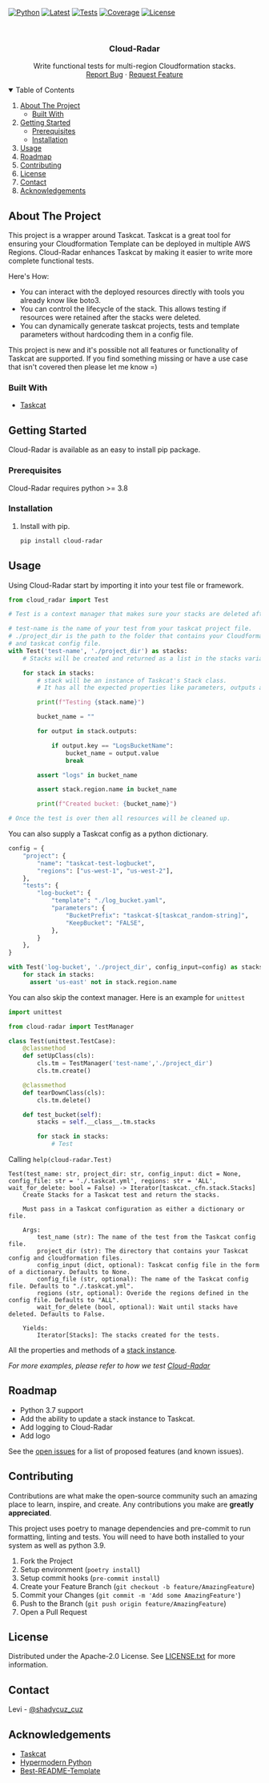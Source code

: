 <!--
*** Thanks for checking out the cloud-radar. If you have a suggestion
*** that would make this better, please fork the repo and create a pull request
*** or simply open an issue with the tag "enhancement".
*** Thanks again! Now go create something AMAZING! :D
-->



<!-- PROJECT SHIELDS -->
<!--
*** I'm using markdown "reference style" links for readability.
*** Reference links are enclosed in brackets [ ] instead of parentheses ( ).
*** See the bottom of this document for the declaration of the reference variables
*** for contributors-url, forks-url, etc. This is an optional, concise syntax you may use.
*** https://www.markdownguide.org/basic-syntax/#reference-style-links
-->
[![Python][python-shield]][pypi-url]
[![Latest][version-shield]][pypi-url]
[![Tests][test-shield]][test-url]
[![Coverage][codecov-shield]][codecov-url]
[![License][license-shield]][license-url]
<!-- [![Contributors][contributors-shield]][contributors-url]
[![Forks][forks-shield]][forks-url]
[![Stargazers][stars-shield]][stars-url]
[![Issues][issues-shield]][issues-url] -->



<!-- PROJECT LOGO -->
<br />
<p align="center">
  <!-- <a href="https://github.com/DontShaveTheYak/cloud-radar">
    <img src="images/logo.png" alt="Logo" width="80" height="80">
  </a> -->

  <h3 align="center">Cloud-Radar</h3>

  <p align="center">
    Write functional tests for multi-region Cloudformation stacks.
    <!-- <br />
    <a href="https://github.com/DontShaveTheYak/cloud-radar"><strong>Explore the docs »</strong></a>
    <br /> -->
    <br />
    <!-- <a href="https://github.com/DontShaveTheYak/cloud-radar">View Demo</a>
    · -->
    <a href="https://github.com/DontShaveTheYak/cloud-radar/issues">Report Bug</a>
    ·
    <a href="https://github.com/DontShaveTheYak/cloud-radar/issues">Request Feature</a>
  </p>
</p>



<!-- TABLE OF CONTENTS -->
<details open="open">
  <summary>Table of Contents</summary>
  <ol>
    <li>
      <a href="#about-the-project">About The Project</a>
      <ul>
        <li><a href="#built-with">Built With</a></li>
      </ul>
    </li>
    <li>
      <a href="#getting-started">Getting Started</a>
      <ul>
        <li><a href="#prerequisites">Prerequisites</a></li>
        <li><a href="#installation">Installation</a></li>
      </ul>
    </li>
    <li><a href="#usage">Usage</a></li>
    <li><a href="#roadmap">Roadmap</a></li>
    <li><a href="#contributing">Contributing</a></li>
    <li><a href="#license">License</a></li>
    <li><a href="#contact">Contact</a></li>
    <li><a href="#acknowledgements">Acknowledgements</a></li>
  </ol>
</details>



<!-- ABOUT THE PROJECT -->
## About The Project

<!-- [![Product Name Screen Shot][product-screenshot]](https://example.com) -->

This project is a wrapper around Taskcat. Taskcat is a great tool for ensuring your Cloudformation Template can be deployed in multiple AWS Regions. Cloud-Radar enhances Taskcat by making it easier to write more complete functional tests.

Here's How:
* You can interact with the deployed resources directly with tools you already know like boto3.
* You can control the lifecycle of the stack. This allows testing if resources were retained after the stacks were deleted.
* You can dynamically generate taskcat projects, tests and template parameters without hardcoding them in a config file.

This project is new and it's possible not all features or functionality of Taskcat are supported. If you find something missing or have a use case that isn't covered then please let me know =)

### Built With

* [Taskcat](https://github.com/aws-quickstart/taskcat)

<!-- GETTING STARTED -->
## Getting Started

Cloud-Radar is available as an easy to install pip package.

### Prerequisites

Cloud-Radar requires python >= 3.8

### Installation

1. Install with pip.
   ```sh
   pip install cloud-radar
   ```

<!-- USAGE EXAMPLES -->
## Usage

Using Cloud-Radar start by importing it into your test file or framework.

```python
from cloud_radar import Test

# Test is a context manager that makes sure your stacks are deleted after testing.

# test-name is the name of your test from your taskcat project file.
# ./project_dir is the path to the folder that contains your Cloudformation template
# and taskcat config file.
with Test('test-name', './project_dir') as stacks:
    # Stacks will be created and returned as a list in the stacks variable.

    for stack in stacks:
        # stack will be an instance of Taskcat's Stack class.
        # It has all the expected properties like parameters, outputs and resources

        print(f"Testing {stack.name}")

        bucket_name = ""

        for output in stack.outputs:

            if output.key == "LogsBucketName":
                bucket_name = output.value
                break

        assert "logs" in bucket_name

        assert stack.region.name in bucket_name

        print(f"Created bucket: {bucket_name}")

# Once the test is over then all resources will be cleaned up.
```

You can also supply a Taskcat config as a python dictionary.

```python
config = {
    "project": {
        "name": "taskcat-test-logbucket",
        "regions": ["us-west-1", "us-west-2"],
    },
    "tests": {
        "log-bucket": {
            "template": "./log_bucket.yaml",
            "parameters": {
                "BucketPrefix": "taskcat-$[taskcat_random-string]",
                "KeepBucket": "FALSE",
            },
        }
    },
}

with Test('log-bucket', './project_dir', config_input=config) as stacks:
    for stack in stacks:
      assert 'us-east' not in stack.region.name
```

You can also skip the context manager. Here is an example for `unittest`

```python
import unittest

from cloud-radar import TestManager

class Test(unittest.TestCase):
    @classmethod
    def setUpClass(cls):
        cls.tm = TestManager('test-name','./project_dir')
        cls.tm.create()

    @classmethod
    def tearDownClass(cls):
        cls.tm.delete()

    def test_bucket(self):
        stacks = self.__class__.tm.stacks

        for stack in stacks:
            # Test
```

Calling `help(cloud-radar.Test)`

```
Test(test_name: str, project_dir: str, config_input: dict = None, config_file: str = './.taskcat.yml', regions: str = 'ALL', wait_for_delete: bool = False) -> Iterator[taskcat._cfn.stack.Stacks]
    Create Stacks for a Taskcat test and return the stacks.

    Must pass in a Taskcat configuration as either a dictionary or file.

    Args:
        test_name (str): The name of the test from the Taskcat config file.
        project_dir (str): The directory that contains your Taskcat config and cloudformation files.
        config_input (dict, optional): Taskcat config file in the form of a dictionary. Defaults to None.
        config_file (str, optional): The name of the Taskcat config file. Defaults to "./.taskcat.yml".
        regions (str, optional): Overide the regions defined in the config file. Defaults to "ALL".
        wait_for_delete (bool, optional): Wait until stacks have deleted. Defaults to False.

    Yields:
        Iterator[Stacks]: The stacks created for the tests.
```

All the properties and methods of a [stack instance](https://github.com/aws-quickstart/taskcat/blob/main/taskcat/_cfn/stack.py#L188).

_For more examples, please refer to how we test [Cloud-Radar](./tests/test_e2e.py)_



<!-- ROADMAP -->
## Roadmap

- Python 3.7 support
- Add the ability to update a stack instance to Taskcat.
- Add logging to Cloud-Radar
- Add logo

See the [open issues](https://github.com/DontShaveTheYak/cloud-radar/issues) for a list of proposed features (and known issues).

<!-- CONTRIBUTING -->
## Contributing

Contributions are what make the open-source community such an amazing place to learn, inspire, and create. Any contributions you make are **greatly appreciated**.

This project uses poetry to manage dependencies and pre-commit to run formatting, linting and tests. You will need to have both installed to your system as well as python 3.9.

1. Fork the Project
2. Setup environment (`poetry install`)
3. Setup commit hooks (`pre-commit install`)
2. Create your Feature Branch (`git checkout -b feature/AmazingFeature`)
3. Commit your Changes (`git commit -m 'Add some AmazingFeature'`)
4. Push to the Branch (`git push origin feature/AmazingFeature`)
5. Open a Pull Request



<!-- LICENSE -->
## License

Distributed under the Apache-2.0 License. See [LICENSE.txt](./LICENSE.txt) for more information.

<!-- CONTACT -->
## Contact

Levi - [@shadycuz_cuz](https://twitter.com/shady_cuz)

<!-- ACKNOWLEDGEMENTS -->
## Acknowledgements
* [Taskcat](https://aws-quickstart.github.io/taskcat/)
* [Hypermodern Python](https://cjolowicz.github.io/posts/hypermodern-python-01-setup/)
* [Best-README-Template](https://github.com/othneildrew/Best-README-Template)

<!-- MARKDOWN LINKS & IMAGES -->
<!-- https://www.markdownguide.org/basic-syntax/#reference-style-links -->
[python-shield]: https://img.shields.io/pypi/pyversions/cloud-radar?style=for-the-badge
[version-shield]: https://img.shields.io/pypi/v/cloud-radar?label=latest&style=for-the-badge
[pypi-url]: https://pypi.org/project/cloud-radar/
[test-shield]: https://img.shields.io/github/workflow/status/DontShaveTheYak/cloud-radar/Tests?label=Tests&style=for-the-badge
[test-url]: https://github.com/DontShaveTheYak/cloud-radar/actions?query=workflow%3ATests+branch%3Amaster
[codecov-shield]: https://img.shields.io/codecov/c/gh/DontShaveTheYak/cloud-radar?color=green&style=for-the-badge&token=NE5C92139X
[codecov-url]: https://codecov.io/gh/DontShaveTheYak/cloud-radar
[contributors-shield]: https://img.shields.io/github/contributors/DontShaveTheYak/cloud-radar.svg?style=for-the-badge
[contributors-url]: https://github.com/DontShaveTheYak/cloud-radar/graphs/contributors
[forks-shield]: https://img.shields.io/github/forks/DontShaveTheYak/cloud-radar.svg?style=for-the-badge
[forks-url]: https://github.com/DontShaveTheYak/cloud-radar/network/members
[stars-shield]: https://img.shields.io/github/stars/DontShaveTheYak/cloud-radar.svg?style=for-the-badge
[stars-url]: https://github.com/DontShaveTheYak/cloud-radar/stargazers
[issues-shield]: https://img.shields.io/github/issues/DontShaveTheYak/cloud-radar.svg?style=for-the-badge
[issues-url]: https://github.com/DontShaveTheYak/cloud-radar/issues
[license-shield]: https://img.shields.io/github/license/DontShaveTheYak/cloud-radar.svg?style=for-the-badge
[license-url]: https://github.com/DontShaveTheYak/cloud-radar/blob/master/LICENSE.txt
[product-screenshot]: images/screenshot.png
